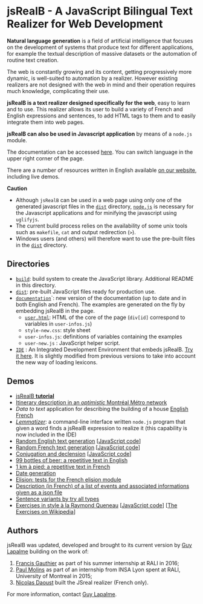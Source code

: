 # jsRealB - A JavaScript Bilingual Text Realizer for Web Development

**Natural language generation** is a field of artificial intelligence that focuses on the development of systems that produce text for different applications, for example the textual description of massive datasets or the automation of routine text creation.

The web is constantly growing and its content, getting progressively more dynamic, is well-suited to automation by a realizer. However existing realizers are not designed with the web in mind and their operation requires much knowledge, complicating their use.

**jsRealB is a text realizer designed specifically for the web**, easy to learn and to use. This realizer allows its user to build a variety of French and English expressions and sentences, to add HTML tags to them and to easily integrate them into web pages.

**jsRealB can also be used in Javascript application** by means of a `node.js` module.

The documentation can be accessed [here](https://rawgit.com/rali-udem/JSrealB/master/documentation/user.html). You can switch language in the upper right corner of the page.

There are a number of resources written in English available [on our website](http://rali.iro.umontreal.ca/rali/?q=en/jsrealb-bilingual-text-realiser), including live demos.

**Caution**

* Although `jsRealB` can be used in a web page using only one of the generated javascript files in the [`dist`](dist/) directory, [`node.js`](https://nodejs.org/en/) is necessary for the Javascript applications and for minifying the javascript using `uglifyjs`.
* The current build process relies on the availability of some unix tools such as `makefile`, `cat` and output redirection (`>`).
* Windows users (and others) will therefore want to use the pre-built files in the [`dist`](dist/) directory.

## Directories
* [`build`](build/): build system to create the JavaScript library. Additional README in this directory.
* [`dist`](dist/): pre-built JavaScript files ready for production use.
* [`documentation`](documentation/)`: new version of the documentation (up to date and in both English and French). The examples are generated on the fly by embedding jsRealB in the page.
    * [`user.html`](https://rawgit.com/rali-udem/JSrealB/master/documentation/user.html): HTML of the core of the page (`div[id]` correspond to variables in `user-infos.js`)
    * ``style-new.css``: style sheet
    * ``user-infos.js``: definitions of variables containing the examples
    * ``user-new.js``  : JavaScript helper script.
* [`IDE`](IDE/) : An Integrated Development Environment that embeds jsRealB. [Try it here](https://rawgit.com/rali-udem/JSrealB/master/IDE/index.html). It is slightly modified from previous versions to take into account the new way of loading lexicons.

## Demos

* [jsRealB **tutorial**](https://rawgit.com/rali-udem/JSrealB/master/demos/Tutorial/tutorial.html)
* [Itinerary description in an *optimistic* Montréal Métro network](https://rawgit.com/rali-udem/JSrealB/master/demos/Tutorial/metro.html)
* *Data to text* application for describing the building of a house [English](https://rawgit.com/rali-udem/JSrealB/master/demos/Data2Text/building.html) [French](https://rawgit.com/rali-udem/JSrealB/master/demos/Data2Text/batiment.html)
* [*Lemmatizer*](https://rawgit.com/rali-udem/JSrealB/master/demos/lemmatize/lemmatize.js): a command-line interface written `node.js` program that given a word finds a jsRealB expression to realize it (this capability is now included in the IDE)
* [Random English text generation](https://rawgit.com/rali-udem/JSrealB/master/demos/randomGeneration/english.html) [[JavaScript code](demos/randomGeneration/english.js)]
* [Random French text generation](https://rawgit.com/rali-udem/JSrealB/master/demos/randomGeneration/french.html) [[JavaScript code](demos/randomGeneration/french.js)]
* [Conjugation and declension](https://rawgit.com/rali-udem/JSrealB/master/demos/inflection/index.html) [[JavaScript code](demos/inflection/inflection.js)] 
* [99 bottles of beer: a repetitive text in English](https://rawgit.com/rali-udem/JSrealB/master/demos/99BottlesOfBeer/index.html)
* [1 km à pied: a repetitive text in French](https://rawgit.com/rali-udem/JSrealB/master/demos/KilometresAPied/index.html)
* [Date generation](https://rawgit.com/rali-udem/JSrealB/master/demos/date/index.html)
* [Elision: tests for the French elision module](https://rawgit.com/rali-udem/JSrealB/master/demos/elision/index.html)
* [Description (in French) of a list of events and associated informations given as a json file](https://rawgit.com/rali-udem/JSrealB/master/demos/Evenements/index.html)
* [Sentence variants by try all types](https://rawgit.com/rali-udem/JSrealB/master/demos/VariantesDePhrases/index.html)
* [Exercises in style à la Raymond Queneau](http://rawgit.com/rali-udem/JSrealB/master/demos/ExercicesDeStyle/index.html) [[JavaScript code](demos/ExercicesDeStyle/ExerciceDeStyle.js)] [[The Exercises on Wikipedia](https://en.wikipedia.org/wiki/Exercises_in_Style)]


## Authors
jsRealB was updated, developed and brought to its current version by [Guy Lapalme](http://www.iro.umontreal.ca/~lapalme) building on the work of:

1. [Francis Gauthier](http://www-etud.iro.umontreal.ca/~gauthif) as part of his summer internship at RALI in 2016; 
2. [Paul Molins](http://paul-molins.fr/) as part of an internship from INSA Lyon spent at RALI, University of Montreal in 2015;   
3. [Nicolas Daoust](mailto:n@daou.st) built the JSreal realizer (French only).

For more information, contact [Guy Lapalme](http://rali.iro.umontreal.ca/lapalme).      
